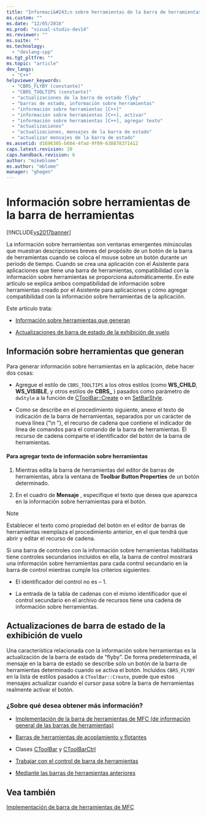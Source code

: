 ```yaml
---
title: "Informaci&#243;n sobre herramientas de la barra de herramientas | Microsoft Docs"
ms.custom: ""
ms.date: "12/05/2016"
ms.prod: "visual-studio-dev14"
ms.reviewer: ""
ms.suite: ""
ms.technology: 
  - "devlang-cpp"
ms.tgt_pltfrm: ""
ms.topic: "article"
dev_langs: 
  - "C++"
helpviewer_keywords: 
  - "CBRS_FLYBY (constante)"
  - "CBRS_TOOLTIPS (constante)"
  - "actualizaciones de la barra de estado flyby"
  - "barras de estado, información sobre herramientas"
  - "información sobre herramientas [C++]"
  - "información sobre herramientas [C++], activar"
  - "información sobre herramientas [C++], agregar texto"
  - "actualizaciones"
  - "actualizaciones, mensajes de la barra de estado"
  - "actualizar mensajes de la barra de estado"
ms.assetid: d1696305-b604-4fad-9f09-638878371412
caps.latest.revision: 10
caps.handback.revision: 6
author: "mikeblome"
ms.author: "mblome"
manager: "ghogen"
---
```

# Informaci&#243;n sobre herramientas de la barra de herramientas
[!INCLUDE[vs2017banner](../assembler/inline/includes/vs2017banner.md)]

La información sobre herramientas son ventanas emergentes minúsculas que muestran descripciones breves del propósito de un botón de la barra de herramientas cuando se coloca el mouse sobre un botón durante un período de tiempo.  Cuando se crea una aplicación con el Asistente para aplicaciones que tiene una barra de herramientas, compatibilidad con la información sobre herramientas se proporciona automáticamente.  En este artículo se explica ambos compatibilidad de información sobre herramientas creado por el Asistente para aplicaciones y cómo agregar compatibilidad con la información sobre herramientas de la aplicación.  
  
 Este artículo trata:  
  
-   [Información sobre herramientas que generan](#_core_activating_tool_tips)  
  
-   [Actualizaciones de barra de estado de la exhibición de vuelo](#_core_fly_by_status_bar_updates)  
  
##  <a name="_core_activating_tool_tips"></a> Información sobre herramientas que generan  
 Para generar información sobre herramientas en la aplicación, debe hacer dos cosas:  
  
-   Agregue el estilo de `CBRS_TOOLTIPS` a los otros estilos \(como **WS\_CHILD**, **WS\_VISIBLE**, y otros estilos de **CBRS\_** \) pasados como parámetro de `dwStyle` a la función de [CToolBar::Create](../Topic/CToolBar::Create.md) o en [SetBarStyle](../Topic/CControlBar::SetBarStyle.md).  
  
-   Como se describe en el procedimiento siguiente, anexe el texto de indicación de la barra de herramientas, separados por un carácter de nueva línea \(“\\n "\), el recurso de cadena que contiene el indicador de línea de comandos para el comando de la barra de herramientas.  El recurso de cadena comparte el identificador del botón de la barra de herramientas.  
  
#### Para agregar texto de información sobre herramientas  
  
1.  Mientras edita la barra de herramientas del editor de barras de herramientas, abra la ventana de **Toolbar Button Properties** de un botón determinado.  
  
2.  En el cuadro de **Mensaje** , especifique el texto que desea que aparezca en la información sobre herramientas para el botón.  
  
> [!NOTE]
>  Establecer el texto como propiedad del botón en el editor de barras de herramientas reemplaza el procedimiento anterior, en el que tendrá que abrir y editar el recurso de cadena.  
  
 Si una barra de controles con la información sobre herramientas habilitadas tiene controles secundarios incluidos en ella, la barra de control mostrará una información sobre herramientas para cada control secundario en la barra de control mientras cumple los criterios siguientes:  
  
-   El identificador del control no es – 1.  
  
-   La entrada de la tabla de cadenas con el mismo identificador que el control secundario en el archivo de recursos tiene una cadena de información sobre herramientas.  
  
##  <a name="_core_fly_by_status_bar_updates"></a> Actualizaciones de barra de estado de la exhibición de vuelo  
 Una característica relacionada con la información sobre herramientas es la actualización de la barra de estado de “flyby”.  De forma predeterminada, el mensaje en la barra de estado se describe sólo un botón de la barra de herramientas determinado cuando se activa el botón.  Incluidos `CBRS_FLYBY` en la lista de estilos pasados a `CToolBar::Create`, puede que estos mensajes actualizar cuando el cursor pasa sobre la barra de herramientas realmente activar el botón.  
  
### ¿Sobre qué desea obtener más información?  
  
-   [Implementación de la barra de herramientas de MFC \(de información general de las barras de herramientas\)](../mfc/mfc-toolbar-implementation.md)  
  
-   [Barras de herramientas de acoplamiento y flotantes](../mfc/docking-and-floating-toolbars.md)  
  
-   Clases [CToolBar](../mfc/reference/ctoolbar-class.md) y [CToolBarCtrl](../mfc/reference/ctoolbarctrl-class.md)  
  
-   [Trabajar con el control de barra de herramientas](../mfc/working-with-the-toolbar-control.md)  
  
-   [Mediante las barras de herramientas anteriores](../mfc/using-your-old-toolbars.md)  
  
## Vea también  
 [Implementación de barra de herramientas de MFC](../mfc/mfc-toolbar-implementation.md)